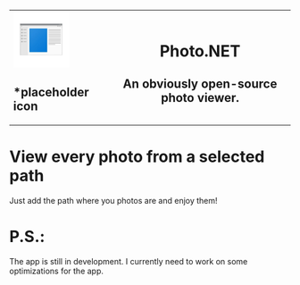 <table align='center', width='100%'>
  <tr>
    <td align='left'>
      <img src='photo viewer/images/placeholder.png', style="width: 100px; height: 100px;">
      <h2>*placeholder icon</h2>
    </td> 
    <td align='center'>
      <h1>Photo.NET</h1>
      <h2>An obviously open-source photo viewer.</h2>
    </td>
  </tr>
</table>

# View every photo from a selected path
Just add the path where you photos are and enjoy them!

# P.S.:
The app is still in development. I currently need to work on some optimizations for the app.


